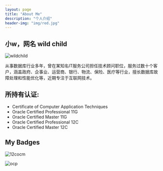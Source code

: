 ```yaml
---
layout: page
title: "About Me"
description: "个人介绍" 
header-img: "img/red.jpg"
---
```


## 小w，网名 wild child

![wildchild](https://wx2.sinaimg.cn/mw1024/891ecf4fly1fr361nvrcnj207w07sad7.jpg)


从事数据库行业多年，曾在某知名IT服务公司担任技术顾问职位，服务过数十个客户，涵盖政府、企事业、运营商、银行、物流、保险、医疗等行业，擅长数据库故障处理和性能优化等，近期专注于互联网技术。

## 所持有认证:
- Certificate of Computer Application Techniques 
- Oracle Certified Professional 11G
- Oracle Certified Master 11G
- Oracle Certified Professional 12C
- Oracle Certified Master 12C

## My Badges

![12cocm](https://acclaim-production-app.s3.amazonaws.com/images/7eb1aaee-7f95-4f52-9b06-1ecbaa1249f5/Oracle-Certification-badge_OC-Master.png)

![ocp](https://acclaim-production-app.s3.amazonaws.com/images/d67426dd-b52a-427e-9d1f-959b333b173e/Oracle-Certification-badge_OC-Professional.png)


